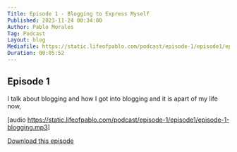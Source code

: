 ```yaml
---
Title: Episode 1 - Blogging to Express Myself
Published: 2023-11-24 00:34:00
Author: Pablo Morales
Tag: Podcast
Layout: blog
Mediafile: https://static.lifeofpablo.com/podcast/episode-1/episode1/episode-1-blogging.mp3 
Duration: 00:05:52
---
```

## Episode 1
I talk about blogging and how I got into blogging and it is apart of my life now,

[audio https://static.lifeofpablo.com/podcast/episode-1/episode1/episode-1-blogging.mp3]

[Download this episode](https://static.lifeofpablo.com/podcast/episode-1/episode1/episode-1-blogging.mp3)

